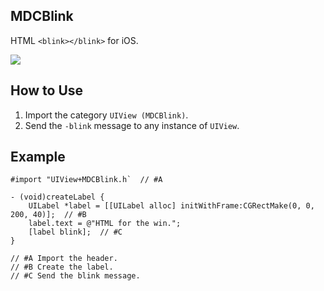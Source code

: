 ## MDCBlink

HTML `<blink></blink>` for iOS.

![](http://f.cl.ly/items/191d0y2D3u2M0r0G2D1p/MDCBlink.gif)

## How to Use

1. Import the category `UIView (MDCBlink)`.
2. Send the `-blink` message to any instance of `UIView`.

## Example

```objc
#import "UIView+MDCBlink.h`  // #A

- (void)createLabel {
    UILabel *label = [[UILabel alloc] initWithFrame:CGRectMake(0, 0, 200, 40)];  // #B
    label.text = @"HTML for the win.";
    [label blink];  // #C
}

// #A Import the header.
// #B Create the label.
// #C Send the blink message.
```
